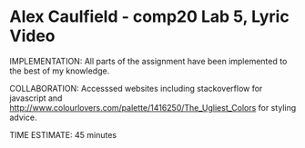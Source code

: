 # Alex Caulfield - comp20 Lab 5, Lyric Video

IMPLEMENTATION: All parts of the assignment have been implemented to the best of my knowledge.

COLLABORATION: Accesssed websites including stackoverflow for javascript and http://www.colourlovers.com/palette/1416250/The_Ugliest_Colors for styling advice.

TIME ESTIMATE: 45 minutes

